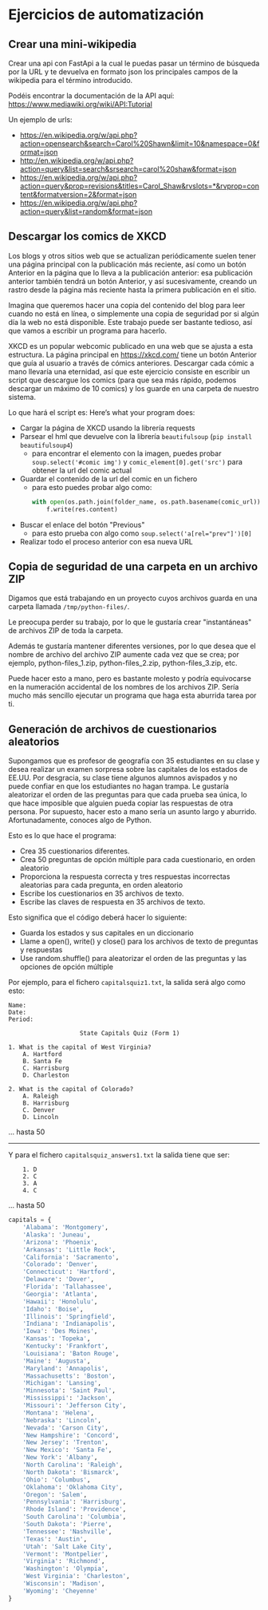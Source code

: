 # Ejercicios de automatización

## Crear una mini-wikipedia

Crear una api con FastApi a la cual le puedas pasar un término de búsqueda por la URL y te devuelva en formato json los principales campos de la wikipedia para el término introducido.

Podéis encontrar la documentación de la API aquí: https://www.mediawiki.org/wiki/API:Tutorial

Un ejemplo de urls: 
- https://en.wikipedia.org/w/api.php?action=opensearch&search=Carol%20Shawn&limit=10&namespace=0&format=json
- http://en.wikipedia.org/w/api.php?action=query&list=search&srsearch=carol%20shaw&format=json
- https://en.wikipedia.org/w/api.php?action=query&prop=revisions&titles=Carol_Shaw&rvslots=*&rvprop=content&formatversion=2&format=json
- https://en.wikipedia.org/w/api.php?action=query&list=random&format=json

## Descargar los comics de XKCD
Los blogs y otros sitios web que se actualizan periódicamente suelen tener una página principal con la publicación más reciente, así como un botón Anterior en la página que lo lleva a la publicación anterior: esa publicación anterior también tendrá un botón Anterior, y así sucesivamente, creando un rastro desde la página más reciente hasta la primera publicación en el sitio.

Imagina que queremos hacer una copia del contenido del blog para leer cuando no está en línea, o simplemente una copia de seguridad por si algún día la web no está disponible. Este trabajo puede ser bastante tedioso, así que vamos a escribir un programa para hacerlo.

XKCD es un popular webcomic publicado en una web que se ajusta a esta estructura. La página principal en https://xkcd.com/ tiene un botón Anterior que guía al usuario a través de cómics anteriores. Descargar cada cómic a mano llevaría una eternidad, así que este ejercicio consiste en escribir un script que descargue los comics (para que sea más rápido, podemos descargar un máximo de 10 comics) y los guarde en una carpeta de nuestro sistema.

Lo que hará el script es:
Here’s what your program does:
- Cargar la página de XKCD usando la librería requests
- Parsear el hml que devuelve con la librería `beautifulsoup` (`pip install beautifulsoup4`)
  * para encontrar el elemento con la imagen, puedes probar `soup.select('#comic img')` y `comic_element[0].get('src')` para obtener la url del comic actual
- Guardar el contenido de la url del comic en un fichero
  * para esto puedes probar algo como:
    ```python
    with open(os.path.join(folder_name, os.path.basename(comic_url)), 'wb') as f:
        f.write(res.content)
    ```
- Buscar el enlace del botón "Previous"
  * para esto prueba con algo como `soup.select('a[rel="prev"]')[0]`
- Realizar todo el proceso anterior con esa nueva URL

## Copia de seguridad de una carpeta en un archivo ZIP

Digamos que está trabajando en un proyecto cuyos archivos guarda en una carpeta llamada `/tmp/python-files/`. 

Le preocupa perder su trabajo, por lo que le gustaría crear "instantáneas" de archivos ZIP de toda la carpeta. 

Además te gustaría mantener diferentes versiones, por lo que desea que el nombre de archivo del archivo ZIP aumente cada vez que se crea; por ejemplo, python-files_1.zip, python-files_2.zip, python-files_3.zip, etc.

Puede hacer esto a mano, pero es bastante molesto y podría equivocarse en la numeración accidental de los nombres de los archivos ZIP. Sería mucho más sencillo ejecutar un programa que haga esta aburrida tarea por ti.

## Generación de archivos de cuestionarios aleatorios

Supongamos que es profesor de geografía con 35 estudiantes en su clase y desea realizar un examen sorpresa sobre las capitales de los estados de EE.UU. Por desgracia, su clase tiene algunos alumnos avispados y no puede confiar en que los estudiantes no hagan trampa. Le gustaría aleatorizar el orden de las preguntas para que cada prueba sea única, lo que hace imposible que alguien pueda copiar las respuestas de otra persona. Por supuesto, hacer esto a mano sería un asunto largo y aburrido. Afortunadamente, conoces algo de Python.

Esto es lo que hace el programa:
- Crea 35 cuestionarios diferentes.
- Crea 50 preguntas de opción múltiple para cada cuestionario, en orden aleatorio
- Proporciona la respuesta correcta y tres respuestas incorrectas aleatorias para cada pregunta, en orden aleatorio
- Escribe los cuestionarios en 35 archivos de texto.
- Escribe las claves de respuesta en 35 archivos de texto.

Esto significa que el código deberá hacer lo siguiente:

- Guarda los estados y sus capitales en un diccionario
- Llame a open(), write() y close() para los archivos de texto de preguntas y respuestas
- Use random.shuffle() para aleatorizar el orden de las preguntas y las opciones de opción múltiple


Por ejemplo, para el fichero `capitalsquiz1.txt`, la salida será algo como esto:
```
Name:
Date:
Period:

                    State Capitals Quiz (Form 1)

1. What is the capital of West Virginia?
    A. Hartford
    B. Santa Fe
    C. Harrisburg
    D. Charleston

2. What is the capital of Colorado?
    A. Raleigh
    B. Harrisburg
    C. Denver
    D. Lincoln
```
... hasta 50

---

Y para el fichero `capitalsquiz_answers1.txt` la salida tiene que ser:
```
    1. D
    2. C
    3. A
    4. C
```  
... hasta 50


```python
capitals = {
    'Alabama': 'Montgomery',
    'Alaska': 'Juneau',
    'Arizona': 'Phoenix',
    'Arkansas': 'Little Rock',
    'California': 'Sacramento',
    'Colorado': 'Denver',
    'Connecticut': 'Hartford',
    'Delaware': 'Dover',
    'Florida': 'Tallahassee',
    'Georgia': 'Atlanta',
    'Hawaii': 'Honolulu',
    'Idaho': 'Boise',
    'Illinois': 'Springfield',
    'Indiana': 'Indianapolis',
    'Iowa': 'Des Moines',
    'Kansas': 'Topeka',
    'Kentucky': 'Frankfort',
    'Louisiana': 'Baton Rouge',
    'Maine': 'Augusta',
    'Maryland': 'Annapolis',
    'Massachusetts': 'Boston',
    'Michigan': 'Lansing',
    'Minnesota': 'Saint Paul',
    'Mississippi': 'Jackson',
    'Missouri': 'Jefferson City',
    'Montana': 'Helena',
    'Nebraska': 'Lincoln',
    'Nevada': 'Carson City',
    'New Hampshire': 'Concord',
    'New Jersey': 'Trenton',
    'New Mexico': 'Santa Fe',
    'New York': 'Albany',
    'North Carolina': 'Raleigh',
    'North Dakota': 'Bismarck',
    'Ohio': 'Columbus',
    'Oklahoma': 'Oklahoma City',
    'Oregon': 'Salem',
    'Pennsylvania': 'Harrisburg',
    'Rhode Island': 'Providence',
    'South Carolina': 'Columbia',
    'South Dakota': 'Pierre',
    'Tennessee': 'Nashville',
    'Texas': 'Austin',
    'Utah': 'Salt Lake City',
    'Vermont': 'Montpelier',
    'Virginia': 'Richmond',
    'Washington': 'Olympia',
    'West Virginia': 'Charleston',
    'Wisconsin': 'Madison',
    'Wyoming': 'Cheyenne'
}
```
